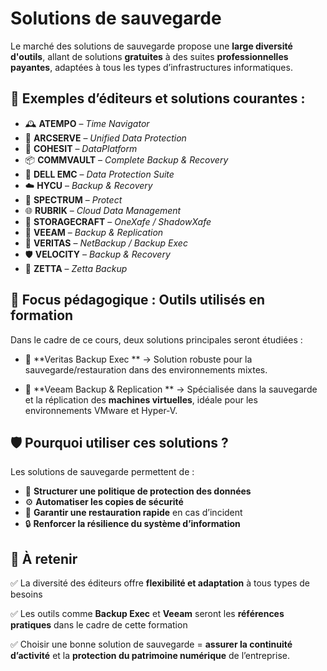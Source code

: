 # Solutions de sauvegarde

Le marché des solutions de sauvegarde propose une **large diversité d'outils**, allant de solutions **gratuites** à des suites **professionnelles payantes**, adaptées à tous les types d’infrastructures informatiques.

## 🔹 **Exemples d’éditeurs et solutions courantes** :

- 🕰️ **ATEMPO** – *Time Navigator*
- 🔐 **ARCSERVE** – *Unified Data Protection*
- 🧠 **COHESIT** – *DataPlatform*
- 📦 **COMMVAULT** – *Complete Backup & Recovery*
- 💼 **DELL EMC** – *Data Protection Suite*
- ☁️ **HYCU** – *Backup & Recovery*
- 🧬 **SPECTRUM** – *Protect*
- 🌐 **RUBRIK** – *Cloud Data Management*
- 📁 **STORAGECRAFT** – *OneXafe / ShadowXafe*
- 🧪 **VEEAM** – *Backup & Replication*
- 🧰 **VERITAS** – *NetBackup / Backup Exec*
- 🛡️ **VELOCITY** – *Backup & Recovery*
- 🔄 **ZETTA** – *Zetta Backup*


## **🎯 Focus pédagogique : Outils utilisés en formation**

Dans le cadre de ce cours, deux solutions principales seront étudiées :

- 🧰 **Veritas Backup Exec  **
  → Solution robuste pour la sauvegarde/restauration dans des environnements mixtes.

- 🔁 **Veeam Backup & Replication  **
  → Spécialisée dans la sauvegarde et la réplication des **machines virtuelles**, idéale pour les environnements VMware et Hyper-V.



## **🛡️ Pourquoi utiliser ces solutions ?**

Les solutions de sauvegarde permettent de :

- 🧱 **Structurer une politique de protection des données**
- ⚙️ **Automatiser les copies de sécurité**
- 🔁 **Garantir une restauration rapide** en cas d’incident
- 🔒 **Renforcer la résilience du système d’information**



## **📌 À retenir**

✅ La diversité des éditeurs offre **flexibilité et adaptation** à tous types de besoins

✅ Les outils comme **Backup Exec** et **Veeam** seront les **références pratiques** dans le cadre de cette formation

✅ Choisir une bonne solution de sauvegarde = **assurer la continuité d’activité** et la **protection du patrimoine numérique** de l’entreprise.
